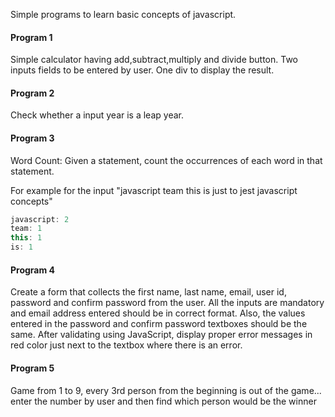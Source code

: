 Simple programs to learn basic concepts of javascript.

#### Program 1

Simple calculator having add,subtract,multiply and divide button. Two inputs fields to be entered by user. One div to display the result.

#### Program 2

Check whether a input year is a leap year.

#### Program 3

Word Count: Given a statement, count the occurrences of each word in that statement.

For example for the input "javascript team this is just to jest javascript concepts"

```javascript
javascript: 2
team: 1
this: 1
is: 1
```

#### Program 4

Create a form that collects the first name, last name, email, user id, password and confirm password from the user. All the inputs are mandatory and email address entered should be in correct format. Also, the values entered in the password and confirm password textboxes should be the same. After validating using JavaScript, display proper error messages in red color just next to the textbox where there is an error.

#### Program 5

Game from 1 to 9, every 3rd person from the beginning is out of the game... enter the number by user and then find which person would be the winner
